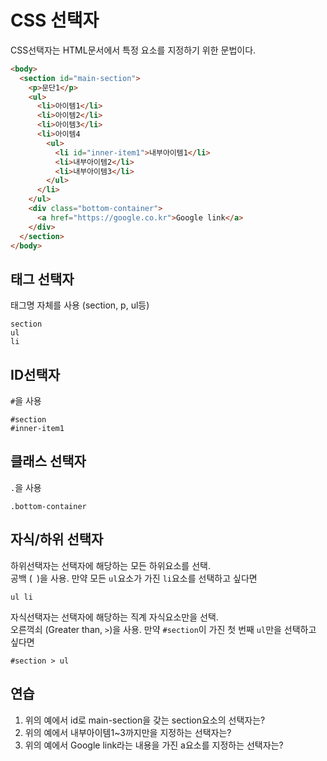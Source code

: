 # CSS 선택자

CSS선택자는 HTML문서에서 특정 요소를 지정하기 위한 문법이다.

```html
<body>
  <section id="main-section">
    <p>문단1</p>
    <ul>
      <li>아이템1</li>
      <li>아이템2</li>
      <li>아이템3</li>
      <li>아이템4
        <ul>
          <li id="inner-item1">내부아이템1</li>
          <li>내부아이템2</li>
          <li>내부아이템3</li>
        </ul>
      </li>
    </ul>
    <div class="bottom-container">
      <a href="https://google.co.kr">Google link</a>
    </div>
  </section>
</body>
```

## 태그 선택자

태그명 자체를 사용 (section, p, ul등)

```
section
ul
li
```

## ID선택자

`#`을 사용

```
#section
#inner-item1
```

## 클래스 선택자

`.`을 사용

```
.bottom-container
```

## 자식/하위 선택자

하위선택자는 선택자에 해당하는 모든 하위요소를 선택.  
공백 (` `)을 사용. 만약 모든 `ul`요소가 가진 `li`요소를 선택하고 싶다면

```
ul li
```

자식선택자는 선택자에 해당하는 직계 자식요소만을 선택.  
오른꺽쇠 (Greater than, `>`)을 사용. 만약 `#section`이 가진 첫 번째 `ul`만을 선택하고 싶다면

```
#section > ul
```


## 연습

1. 위의 예에서 id로 main-section을 갖는 section요소의 선택자는?
2. 위의 예에서 내부아이템1~3까지만을 지정하는 선택자는?
3. 위의 예에서 Google link라는 내용을 가진 a요소를 지정하는 선택자는?